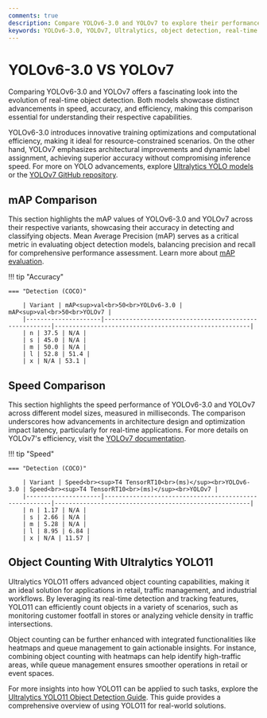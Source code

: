 ```yaml
---
comments: true
description: Compare YOLOv6-3.0 and YOLOv7 to explore their performance in object detection, real-time AI, and edge AI applications. Discover how these state-of-the-art models excel in accuracy, speed, and efficiency for cutting-edge computer vision tasks.
keywords: YOLOv6-3.0, YOLOv7, Ultralytics, object detection, real-time AI, edge AI, computer vision
---
```


# YOLOv6-3.0 VS YOLOv7

Comparing YOLOv6-3.0 and YOLOv7 offers a fascinating look into the evolution of real-time object detection. Both models showcase distinct advancements in speed, accuracy, and efficiency, making this comparison essential for understanding their respective capabilities.

YOLOv6-3.0 introduces innovative training optimizations and computational efficiency, making it ideal for resource-constrained scenarios. On the other hand, YOLOv7 emphasizes architectural improvements and dynamic label assignment, achieving superior accuracy without compromising inference speed. For more on YOLO advancements, explore [Ultralytics YOLO models](https://docs.ultralytics.com/models/) or the [YOLOv7 GitHub repository](https://github.com/WongKinYiu/yolov7).

## mAP Comparison

This section highlights the mAP values of YOLOv6-3.0 and YOLOv7 across their respective variants, showcasing their accuracy in detecting and classifying objects. Mean Average Precision (mAP) serves as a critical metric in evaluating object detection models, balancing precision and recall for comprehensive performance assessment. Learn more about [mAP evaluation](https://www.ultralytics.com/glossary/mean-average-precision-map).

!!! tip "Accuracy"

    === "Detection (COCO)"

    	| Variant | mAP<sup>val<br>50<br>YOLOv6-3.0 | mAP<sup>val<br>50<br>YOLOv7 |
    	|---------------------|-------------------------------------------------------|-------------------------------------------------------|
    	| n | 37.5 | N/A |
    	| s | 45.0 | N/A |
    	| m | 50.0 | N/A |
    	| l | 52.8 | 51.4 |
    	| x | N/A | 53.1 |


## Speed Comparison

This section highlights the speed performance of YOLOv6-3.0 and YOLOv7 across different model sizes, measured in milliseconds. The comparison underscores how advancements in architecture design and optimization impact latency, particularly for real-time applications. For more details on YOLOv7's efficiency, visit the [YOLOv7 documentation](https://docs.ultralytics.com/models/yolov7/).

!!! tip "Speed"

    === "Detection (COCO)"

    	| Variant | Speed<br><sup>T4 TensorRT10<br>(ms)</sup><br>YOLOv6-3.0 | Speed<br><sup>T4 TensorRT10<br>(ms)</sup><br>YOLOv7 |
    	|---------------------|-------------------------------------------------------|-------------------------------------------------------|
    	| n | 1.17 | N/A |
    	| s | 2.66 | N/A |
    	| m | 5.28 | N/A |
    	| l | 8.95 | 6.84 |
    	| x | N/A | 11.57 |

## Object Counting With Ultralytics YOLO11

Ultralytics YOLO11 offers advanced object counting capabilities, making it an ideal solution for applications in retail, traffic management, and industrial workflows. By leveraging its real-time detection and tracking features, YOLO11 can efficiently count objects in a variety of scenarios, such as monitoring customer footfall in stores or analyzing vehicle density in traffic intersections.

Object counting can be further enhanced with integrated functionalities like heatmaps and queue management to gain actionable insights. For instance, combining object counting with heatmaps can help identify high-traffic areas, while queue management ensures smoother operations in retail or event spaces.

For more insights into how YOLO11 can be applied to such tasks, explore the [Ultralytics YOLO11 Object Detection Guide](https://www.ultralytics.com/blog/how-to-use-ultralytics-yolo11-for-object-detection). This guide provides a comprehensive overview of using YOLO11 for real-world solutions.
